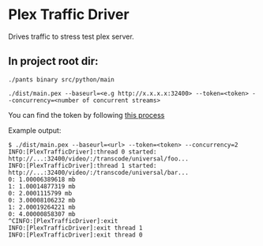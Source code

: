 # Plex Traffic Driver
Drives traffic to stress test plex server.


## In project root dir:

`./pants binary src/python/main`
  
`./dist/main.pex --baseurl=<e.g http://x.x.x.x:32400> --token=<token> --concurrency=<number of concurrent streams>`

You can find the token by following [this process](https://support.plex.tv/hc/en-us/articles/204059436-Finding-your-account-token-X-Plex-Token)

Example output:
```
$ ./dist/main.pex --baseurl=<url> --token=<token> --concurrency=2
INFO:[PlexTrafficDriver]:thread 0 started: http://...:32400/video/:/transcode/universal/foo...
INFO:[PlexTrafficDriver]:thread 1 started: http://...:32400/video/:/transcode/universal/bar...
0: 1.00006389618 mb
1: 1.00014877319 mb
0: 2.0001115799 mb
0: 3.00008106232 mb
1: 2.00019264221 mb
0: 4.00000858307 mb
^CINFO:[PlexTrafficDriver]:exit
INFO:[PlexTrafficDriver]:exit thread 1
INFO:[PlexTrafficDriver]:exit thread 0
```
